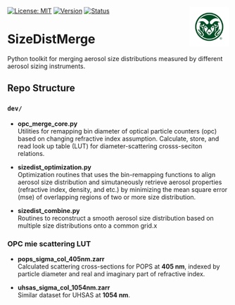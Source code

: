 <!-- Top banner + right-aligned CSU logo (same pattern as your TAMU example) -->
<a href="https://www.atmos.colostate.edu/" target="_blank"> <img src="assets/CSU-Rams-Head-Symbol-357.jpg" align="right" height="90" alt="Colorado State University Atmospheric Science"> </a>

[![License: MIT](https://img.shields.io/badge/License-MIT-yellow.svg)](https://opensource.org/licenses/MIT)
[![Version](https://img.shields.io/badge/python-3.13-blue.svg)](https://www.python.org/downloads/release/python-3137/)
[![Status](https://img.shields.io/badge/status-in%20development-orange.svg)]()

# SizeDistMerge
Python toolkit for merging aerosol size distributions measured by different aerosol sizing instruments.

## Repo Structure

### `dev/`

- **opc_merge_core.py**  
Utilities for remapping bin diameter of optical particle counters (opc) based on changing refractive index assumption. Calculate, store, and read look up table (LUT) for diameter-scattering crosss-seciton relations.

- **sizedist_optimization.py**  
Optimization routines that uses the bin-remapping functions to align aerosol size distribution and simutaneously retrieve aerosol properties (refractive index, density, and etc.) by minimizing the mean square error (mse) of overlapping regions of two or more size distribution.

- **sizedist_combine.py**  
Routines to reconstruct a smooth aerosol size distribution based on multiple size distributions onto a common grid.x

### OPC mie scattering LUT

- **pops_sigma_col_405nm.zarr**  
Calculated scattering cross-sections for POPS at **405 nm**, indexed by particle diameter and real and imaginary part of refractive index.

- **uhsas_sigma_col_1054nm.zarr**  
Similar dataset for UHSAS at **1054 nm**.

